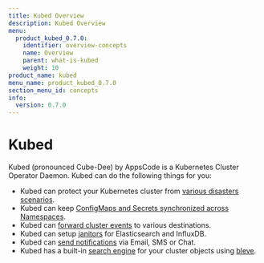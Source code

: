 ```yaml
---
title: Kubed Overview
description: Kubed Overview
menu:
  product_kubed_0.7.0:
    identifier: overview-concepts
    name: Overview
    parent: what-is-kubed
    weight: 10
product_name: kubed
menu_name: product_kubed_0.7.0
section_menu_id: concepts
info:
  version: 0.7.0
---
```


# Kubed

Kubed (pronounced Cube-Dee) by AppsCode is a Kubernetes Cluster Operator Daemon. Kubed can do the following things for you:

 - Kubed can protect your Kubernetes cluster from [various disasters scenarios](/products/kubed/0.7.0/guides/disaster-recovery/).
 - Kubed can keep [ConfigMaps and Secrets synchronized across Namespaces](/products/kubed/0.7.0/guides/config-syncer/).
 - Kubed can [forward cluster events](/products/kubed/0.7.0/guides/cluster-events/) to various destinations.
 - Kubed can setup [janitors](/products/kubed/0.7.0/guides/janitors) for Elasticsearch and InfluxDB.
 - Kubed can [send notifications](/products/kubed/0.7.0/guides/cluster-events/notifiers) via Email, SMS or Chat.
 - Kubed has a built-in [search engine](/products/kubed/0.7.0/guides/apiserver) for your cluster objects using [bleve](https://github.com/blevesearch/bleve).
